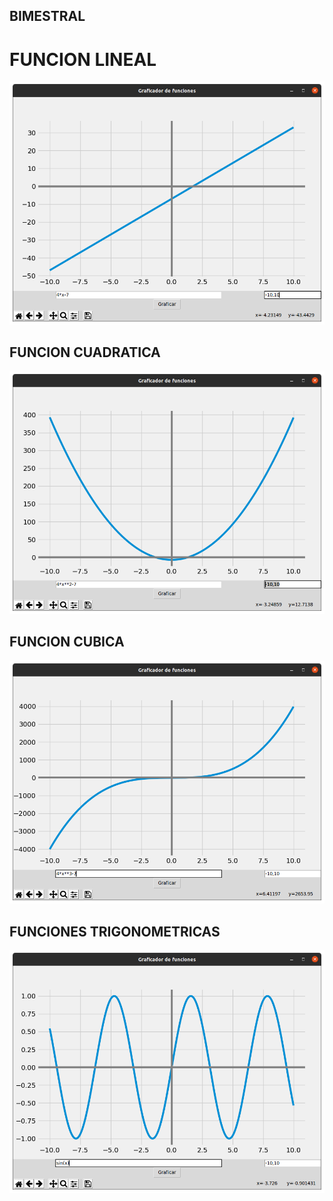 ## BIMESTRAL

# FUNCION LINEAL

![ Funcion Lineal ](FuncionLineal.png " Funcion lineal ")

## FUNCION CUADRATICA

![ Funcion cuadratica ](Funcioncuadratica.png " funcion cuadratica " )

## FUNCION CUBICA

![ Funcion Cubica ](funcioncubica.png "Funcion cubica ")

## FUNCIONES TRIGONOMETRICAS

![ Funciones trigonometrica ](funciontrigonometrica.png "funcio trigonometrica ")